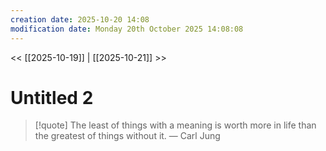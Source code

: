 ```yaml
---
creation date: 2025-10-20 14:08
modification date: Monday 20th October 2025 14:08:08
---
```


<< [[2025-10-19]] | [[2025-10-21]] >>

# Untitled 2

> [!quote] The least of things with a meaning is worth more in life than the greatest of things without it.
> — Carl Jung


